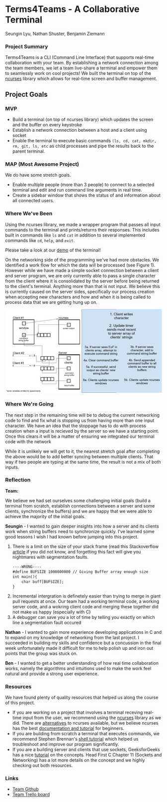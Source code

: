 # Terms4Teams - A Collaborative Terminal 

Seungin Lyu, Nathan Shuster, Benjamin Ziemann

### Project Summary

Terms4Teams is a CLI (Command Line Interface) that supports real-time collaboration with your team. By establishing a network connection among the team members, we let a team live-share a terminal and empower them to seamlessly work on cool projects! We built the terminal on top of the [ncurses](https://www.gnu.org/software/ncurses/ncurses.html) library which allows for real-time screen and buffer management.

## Project Goals
### MVP
- Build a terminal (on top of ncurses library) which updates the screen and the buffer on every keystroke 
- Establish a network connection between a host and a client using socket
- Enable the terminal to execute basic commands `(ls, cd, cat, mkdir, rm, git, ls, etc` as child processes and pipe the results back to the parent terminal.
    
### MAP (Most Awesome Project)
We do have some stretch goals.
- Enable multiple people (more than 3 people) to connect to a selected terminal and edit and run command line arguments in real time.
- Create a sidebar window that shows the status of and information about all connected users.
    
### Where We've Been

Using the ncurses library, we made a wrapper program that passes all input commands to the terminal and prints/returns their responses. This includes built in commands like `ls` and `cat` in addition to several implemented commands like `cd`, `help`, and `exit`.

Please take a look at our [demo](https://drive.google.com/open?id=1kTatByUHmqYgjs_GM8AlblINYWshqY2r) of the terminal!

On the networking side of the programming we've had more obstacles. We identified a work flow for which the data will be processed (see Figure 1). However while we have made a simple socket connection between a client and server program, we are only currently able to pass a single character from the client where it is consolidated by the server before being returned to the client's terminal. Anything more than that is not input. We believe this is currently caused on the server sides, specifically our process creation when accepting new characters and how and when it is being called to process data that we are getting hung up on.

![Figure 1: The plan for the program and how data is processed and in what order](https://github.com/zneb97/SoftSys---Terms4Teams/blob/master/reports/assets/workflow.png)


### Where We're Going

The next step in the remaining time will be to debug the current networking code to find and fix what is stopping us from having more than one input character. We have an idea that the stoppage has to do with process creation when a input is recieved by the server so we have a starting point. Once this clears it will be a matter of ensuring we integrated our terminal code with the network

While it is unlikely we will get to it, the nearest stretch goal after completing the above would be to add better syncing between multiple clients. That way if two people are typing at the same time, the result is not a mix of both inputs.

### Reflection
<b>Team:</b>

We believe we had set ourselves some challenging initial goals (build a terminal from scratch, establish connections between a server and some clients, synchronize the buffers) and we are happy that we were able to achieve the majority of the initial goals.

<b>Seungin</b> - I wanted to gain deeper insights into how a server and its clients work when string buffers need to synchronize quickly. I've learned some good lessons I wish I had known before jumping into this project. 

1. There is a limit on the size of your stack frame (read this Stackoverflow [article](https://stackoverflow.com/questions/216259/is-there-a-max-array-length-limit-in-c) if you did not know, and forgetting this fact will give you nightmares with segmentation faults. 
   ```
   ----WRONG----
   #define BUFSIZE 1000000000 // Giving Buffer array enough size 
   int main(){
       char buff[BUFSIZE];
   }
   ```
2. Incremental intergration is definetely easier than trying to merge in giant pull requests at once. Our team had a working terminal code, a working server code, and a wokring client code and merging these together did not make us happy (especially with C)
3. A debugger can save you a lot of time by telling you exactly on which line a segmentation fault occured

<b>Nathan</b> - I wanted to gain more experience developing applications in C and to expand on my knowledge of networking from the last project. I succeeded in building my skills and confidence but a concussion in the final week unfortunately made it difficult for me to help polish up and iron out points that the group was stuck on.

<b>Ben</b> - I wanted to get a better understanding of how real time collaboration works, namely the algorithms and intuitions used to make the work feel natural and provide a strong user experience.

### Resources

We have found plenty of quality resources that helped us along the course of this project.
- If you are working on a project that involves a terminal receving real-time input from the user, we recommend using the [ncurses](https://en.wikipedia.org/wiki/Ncurses) library as we did. There are [alternatives](https://alternativeto.net/software/ncurses/) to ncurses available, but we believe ncurses has the best [documentation and tutorial](https://www.tldp.org/HOWTO/NCURSES-Programming-HOWTO/) for beginners. 
- If you are building from scratch a terminal that executes commands, we recommend Stephen Brennan's [shell tutorial](https://brennan.io/2015/01/16/write-a-shell-in-c/) which helped us troubleshoot and improve our program significantly.
- If you are a building server and clients that use sockets, GeeksforGeeks has a nice [tutorial](https://www.geeksforgeeks.org/tcp-server-client-implementation-in-c/) on the concepts. Head First C Chapter 11 (Sockets and Networking) has a lot more details on the concept and we highly checking out both resources.


### Links 
- [Team Github](https://github.com/zneb97/SoftSys---Terms4Teams)
- [Team Trello board](https://trello.com/b/MWdqdabQ/terms4teams)


